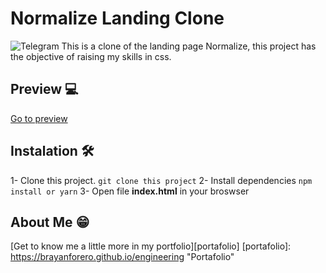 # Normalize Landing Clone

![Telegram](https://repository-images.githubusercontent.com/418251932/72b9486a-e13f-4b99-8e6e-317270efb7da 'Normalize')
This is a clone of the landing page Normalize, this project has the objective of raising my skills in css.

## Preview 💻

[Go to preview][preview]

## Instalation 🛠

1- Clone this project.
`git clone this project`
2- Install dependencies
`npm install or yarn` 
3- Open file **index.html** in your broswser

## About Me 😁

[Get to know me a little more in my portfolio][portafolio]
[portafolio]: https://brayanforero.github.io/engineering "Portafolio"

[1]: https://landing-normalize.vercel.app/
[preview]: https://landing-normalize.vercel.app/
